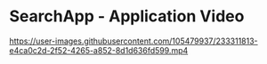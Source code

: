 # SearchApp - Application Video

https://user-images.githubusercontent.com/105479937/233311813-e4ca0c2d-2f52-4265-a852-8d1d636fd599.mp4
